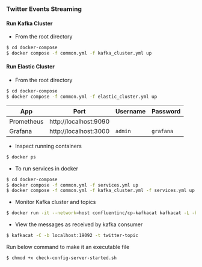 ### Twitter Events Streaming 

#### Run Kafka Cluster
- From the root directory
```bash
$ cd docker-compose
$ docker compose -f common.yml -f kafka_cluster.yml up
```

#### Run Elastic Cluster
- From the root directory
```bash
$ cd docker-compose
$ docker compose -f common.yml -f elastic_cluster.yml up
```


| App                           | Port                  | Username   | Password   |
|-------------------------------|-----------------------|------------|------------|
| Prometheus                    | http://localhost:9090 |            |            |
| Grafana                       | http://localhost:3000 | `admin`    | `grafana`  |

- Inspect running containers
```bash
$ docker ps
```

- To run services in docker
```bash
$ cd docker-compose
$ docker compose -f common.yml -f services.yml up
$ docker compose -f common.yml -f kafka_cluster.yml -f services.yml up
```

- Monitor Kafka cluster and topics
```bash
$ docker run -it --network=host confluentinc/cp-kafkacat kafkacat -L -b localhost:19092
```

- View the messages as received by kafka consumer
```bash
$ kafkacat -C -b localhost:19092 -t twitter-topic
```

Run below command to make it an executable file
```bash
$ chmod +x check-config-server-started.sh
```